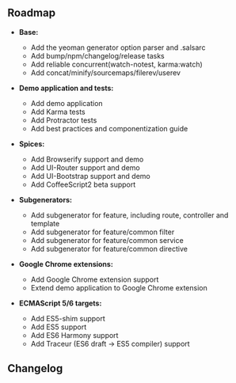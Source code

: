 
## Roadmap

- **Base:**
  + Add the yeoman generator option parser and .salsarc
  + Add bump/npm/changelog/release tasks
  + Add reliable concurrent(watch-notest, karma:watch)
  + Add concat/minify/sourcemaps/filerev/userev

- **Demo application and tests:**
  + Add demo application
  + Add Karma tests
  + Add Protractor tests
  + Add best practices and componentization guide

- **Spices:**
  + Add Browserify support and demo
  + Add UI-Router support and demo
  + Add UI-Bootstrap support and demo
  + Add CoffeeScript2 beta support

- **Subgenerators:**
  + Add subgenerator for feature,
    including route, controller and template
  + Add subgenerator for feature/common filter
  + Add subgenerator for feature/common service
  + Add subgenerator for feature/common directive

- **Google Chrome extensions:**
  + Add Google Chrome extension support
  + Extend demo application to Google Chrome extension

- **ECMAScript 5/6 targets:**
  + Add ES5-shim support
  + Add ES5 support
  + Add ES6 Harmony support
  + Add Traceur (ES6 draft -> ES5 compiler) support


<a name="changelog"></a>
## Changelog
